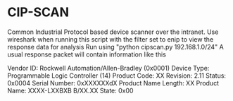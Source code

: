# CIP-SCAN
Common Industrial Protocol based device scanner over the intranet. 
Use wireshark when running this script with the filter set to enip to view the response data for analysis
Run using "python cipscan.py 192.168.1.0/24"
A usual response packet will contain information like this

Vendor ID: Rockwell Automation/Allen-Bradley (0x0001)
Device Type: Programmable Logic Controller (14)
Product Code: XX
Revision: 2.11
Status: 0x0004
Serial Number: 0xXXXXXXdX
Product Name Length: XX
Product Name: XXXX-LXXBXB B/XX.XX
State: 0x00

